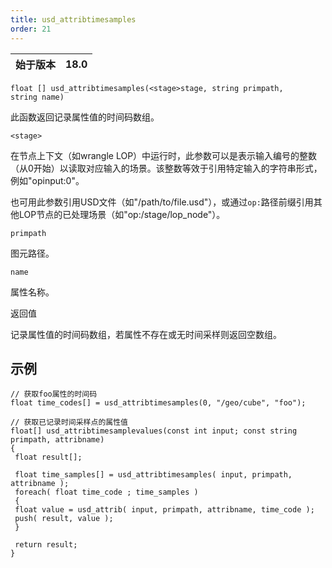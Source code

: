 ```yaml
---
title: usd_attribtimesamples
order: 21
---
```

| 始于版本 | 18.0 |
| --- | --- |

`float [] usd_attribtimesamples(<stage>stage, string primpath, string name)`

此函数返回记录属性值的时间码数组。

`<stage>`

在节点上下文（如wrangle LOP）中运行时，此参数可以是表示输入编号的整数（从0开始）以读取对应输入的场景。该整数等效于引用特定输入的字符串形式，例如"opinput:0"。

也可用此参数引用USD文件（如"/path/to/file.usd"），或通过`op:`路径前缀引用其他LOP节点的已处理场景（如"op:/stage/lop_node"）。

`primpath`

图元路径。

`name`

属性名称。

返回值

记录属性值的时间码数组，若属性不存在或无时间采样则返回空数组。

## 示例

```vex
// 获取foo属性的时间码
float time_codes[] = usd_attribtimesamples(0, "/geo/cube", "foo");

```

```vex
// 获取已记录时间采样点的属性值
float[] usd_attribtimesamplevalues(const int input; const string primpath, attribname)
{
 float result[];

 float time_samples[] = usd_attribtimesamples( input, primpath, attribname );
 foreach( float time_code ; time_samples ) 
 {
 float value = usd_attrib( input, primpath, attribname, time_code );
 push( result, value );
 }

 return result;
}

```
